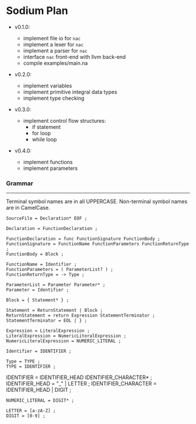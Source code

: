 # Sodium Plan

- v0.1.0:
  - implement file io for `nac`
  - implement a lexer for `nac`
  - implement a parser for `nac`
  - interface `nac` front-end with llvm back-end
  - compile examples/main.na

- v0.2.0:
  - implement variables
  - implement primitive integral data types
  - implement type checking

- v0.3.0:
  - implement control flow structures:
    - if statement
    - for loop
    - while loop

- v0.4.0:
  - implement functions
  - implement parameters

### Grammar
---
Terminal symbol names are in all UPPERCASE.
Non-terminal symbol names are in CamelCase.

```
SourceFile = Declaration* EOF ;
```
```
Declaration = FunctionDeclaration ;
```
```
FunctionDeclaration = func FunctionSignature FunctionBody ;
FunctionSignature = FunctionName FunctionParameters FunctionReturnType ;
FunctionBody = Block ;
```
```
FunctionName = Identifier ;
FunctionParameters = ( ParameterList? ) ;
FunctionReturnType = -> Type ;
```
```
ParameterList = Parameter Parameter* ;
Parameter = Identifier ;
```
```
Block = { Statement* } ;
```
```
Statement = ReturnStatement | Block ;
ReturnStatement = return Expression StatementTerminator ;
StatementTerminator = EOL | } ;
```
```
Expression = LiteralExpression ;
LiteralExpression = NumericLiteralExpression ;
NumericLiteralExpression = NUMERIC_LITERAL ;
```
```
Identifier = IDENTIFIER ;
```
```
Type = TYPE ;
TYPE = IDENTIFIER ;
```
IDENTIFIER = IDENTIFIER_HEAD IDENTIFIER_CHARACTER* ;
IDENTIFIER_HEAD = "_" | LETTER ;
IDENTIFIER_CHARACTER = IDENTIFIER_HEAD | DIGIT ;
```
NUMERIC_LITERAL = DIGIT* ;
```
```
LETTER = [a-zA-Z] ;
DIGIT = [0-9] ;
```